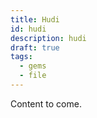 ```yaml
---
title: Hudi
id: hudi
description: hudi
draft: true
tags:
  - gems
  - file
---
```


Content to come.
